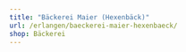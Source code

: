 ```yaml
---
title: "Bäckerei Maier (Hexenbäck)"
url: /erlangen/baeckerei-maier-hexenbaeck/
shop: Bäckerei
---
```

